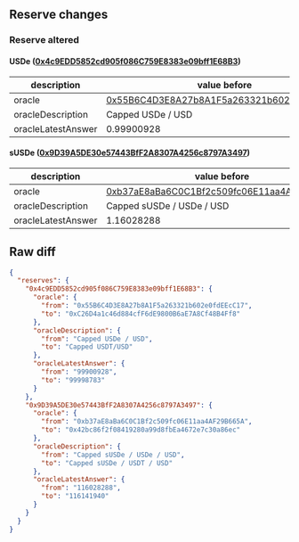 ## Reserve changes

### Reserve altered

#### USDe ([0x4c9EDD5852cd905f086C759E8383e09bff1E68B3](https://etherscan.io/address/0x4c9EDD5852cd905f086C759E8383e09bff1E68B3))

| description | value before | value after |
| --- | --- | --- |
| oracle | [0x55B6C4D3E8A27b8A1F5a263321b602e0fdEEcC17](https://etherscan.io/address/0x55B6C4D3E8A27b8A1F5a263321b602e0fdEEcC17) | [0xC26D4a1c46d884cfF6dE9800B6aE7A8Cf48B4Ff8](https://etherscan.io/address/0xC26D4a1c46d884cfF6dE9800B6aE7A8Cf48B4Ff8) |
| oracleDescription | Capped USDe / USD | Capped USDT/USD |
| oracleLatestAnswer | 0.99900928 | 0.99998783 |


#### sUSDe ([0x9D39A5DE30e57443BfF2A8307A4256c8797A3497](https://etherscan.io/address/0x9D39A5DE30e57443BfF2A8307A4256c8797A3497))

| description | value before | value after |
| --- | --- | --- |
| oracle | [0xb37aE8aBa6C0C1Bf2c509fc06E11aa4AF29B665A](https://etherscan.io/address/0xb37aE8aBa6C0C1Bf2c509fc06E11aa4AF29B665A) | [0x42bc86f2f08419280a99d8fbEa4672e7c30a86ec](https://etherscan.io/address/0x42bc86f2f08419280a99d8fbEa4672e7c30a86ec) |
| oracleDescription | Capped sUSDe / USDe / USD | Capped sUSDe / USDT / USD |
| oracleLatestAnswer | 1.16028288 | 1.1614194 |


## Raw diff

```json
{
  "reserves": {
    "0x4c9EDD5852cd905f086C759E8383e09bff1E68B3": {
      "oracle": {
        "from": "0x55B6C4D3E8A27b8A1F5a263321b602e0fdEEcC17",
        "to": "0xC26D4a1c46d884cfF6dE9800B6aE7A8Cf48B4Ff8"
      },
      "oracleDescription": {
        "from": "Capped USDe / USD",
        "to": "Capped USDT/USD"
      },
      "oracleLatestAnswer": {
        "from": "99900928",
        "to": "99998783"
      }
    },
    "0x9D39A5DE30e57443BfF2A8307A4256c8797A3497": {
      "oracle": {
        "from": "0xb37aE8aBa6C0C1Bf2c509fc06E11aa4AF29B665A",
        "to": "0x42bc86f2f08419280a99d8fbEa4672e7c30a86ec"
      },
      "oracleDescription": {
        "from": "Capped sUSDe / USDe / USD",
        "to": "Capped sUSDe / USDT / USD"
      },
      "oracleLatestAnswer": {
        "from": "116028288",
        "to": "116141940"
      }
    }
  }
}
```
